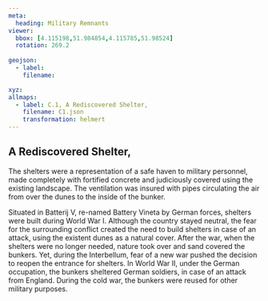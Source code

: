 ```yaml
---
meta:
  heading: Military Remnants
viewer:
  bbox: [4.115198,51.984854,4.115785,51.98524]
  rotation: 269.2
  
geojson:
  - label:
    filename: 

xyz:
allmaps:
  - label: C.1, A Rediscovered Shelter, 
    filename: C1.json
    transformation: helmert
---
```


## A Rediscovered Shelter, 

The shelters were a representation of a safe haven to military personnel, made completely with fortified concrete and judiciously covered using the existing landscape. The ventilation was insured with pipes circulating the air from over the dunes to the inside of the bunker.

Situated in Batterij V, re-named Battery Vineta by German forces, shelters were built during World War I. Although the country stayed neutral, the fear for the surrounding conflict created the need to build shelters in case of an attack, using the existent dunes as a natural cover. After the war, when the shelters were no longer needed, nature took over and sand covered the bunkers. Yet, during the Interbellum, fear of a new war pushed the decision to reopen the entrance for shelters. In World War II, under the German occupation, the bunkers sheltered German soldiers, in case of an attack from England. During the cold war, the bunkers were reused for other military purposes.
